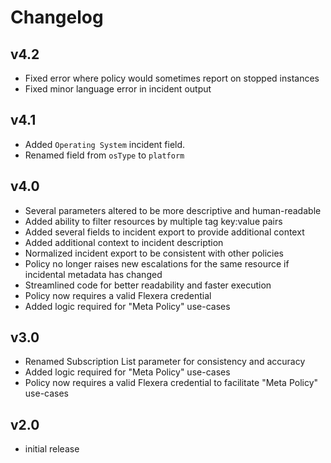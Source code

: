 # Changelog

## v4.2

- Fixed error where policy would sometimes report on stopped instances
- Fixed minor language error in incident output

## v4.1

- Added `Operating System` incident field.
- Renamed field from `osType` to `platform`

## v4.0

- Several parameters altered to be more descriptive and human-readable
- Added ability to filter resources by multiple tag key:value pairs
- Added several fields to incident export to provide additional context
- Added additional context to incident description
- Normalized incident export to be consistent with other policies
- Policy no longer raises new escalations for the same resource if incidental metadata has changed
- Streamlined code for better readability and faster execution
- Policy now requires a valid Flexera credential
- Added logic required for "Meta Policy" use-cases

## v3.0

- Renamed Subscription List parameter for consistency and accuracy
- Added logic required for "Meta Policy" use-cases
- Policy now requires a valid Flexera credential to facilitate "Meta Policy" use-cases

## v2.0

- initial release
